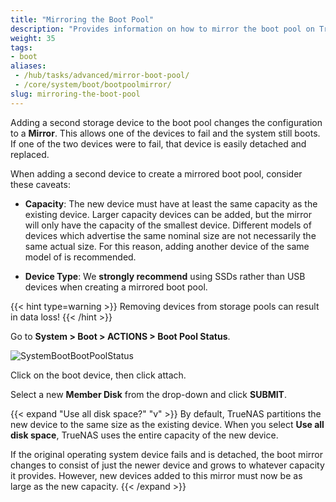 ```yaml
---
title: "Mirroring the Boot Pool"
description: "Provides information on how to mirror the boot pool on TrueNAS CORE."
weight: 35
tags:
- boot
aliases:
 - /hub/tasks/advanced/mirror-boot-pool/
 - /core/system/boot/bootpoolmirror/
slug: mirroring-the-boot-pool
---
```


Adding a second storage device to the boot pool changes the configuration to a **Mirror**.
This allows one of the devices to fail and the system still boots.
If one of the two devices were to fail, that device is easily detached and replaced.

When adding a second device to create a mirrored boot pool, consider these caveats:

* **Capacity**: The new device must have at least the same capacity as the existing device.
  Larger capacity devices can be added, but the mirror will only have the capacity of the smallest device.
  Different models of devices which advertise the same nominal size are not necessarily the same actual size.
  For this reason, adding another device of the same model of is recommended.

* **Device Type**: We **strongly recommend** using SSDs rather than USB devices when creating a mirrored boot pool.

{{< hint type=warning >}}
Removing devices from storage pools can result in data loss!
{{< /hint >}}

Go to **System > Boot > ACTIONS > Boot Pool Status**.

![SystemBootBootPoolStatus](/images/CORE/System/SystemBootBootPoolStatus.png "Boot Pool Status Example")

Click <i class="fa fa-ellipsis-v" aria-hidden="true" title="Options"></i> on the boot device, then click attach.

Select a new **Member Disk** from the drop-down and click **SUBMIT**.

{{< expand "Use all disk space?" "v" >}}
By default, TrueNAS partitions the new device to the same size as the existing device.
When you select **Use all disk space**, TrueNAS uses the entire capacity of the new device.

If the original operating system device fails and is detached, the boot mirror changes to consist of just the newer device and grows to whatever capacity it provides.
However, new devices added to this mirror must now be as large as the new capacity.
{{< /expand >}}
